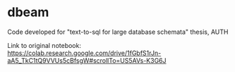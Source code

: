 # dbeam
Code developed for "text-to-sql for large database schemata" thesis, AUTH

Link to original notebook: https://colab.research.google.com/drive/1fGbfS1rJn-aA5_TkC1tQ9VVUs5cBfsgW#scrollTo=US5AVs-K3G6J
